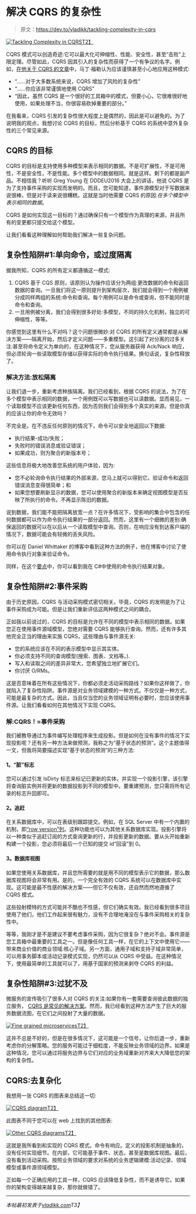 # 解决 CQRS 的复杂性

> 原文：<https://dev.to/vladikk/tackling-complexity-in-cqrs>

[![Tackling Complexity in CQRS](img/9f64ae132943b98ff0f204e492a639e0.png)T2】](https://res.cloudinary.com/practicaldev/image/fetch/s--PH4CqxFQ--/c_limit%2Cf_auto%2Cfl_progressive%2Cq_auto%2Cw_880/http://vladikk.cimg/cqrs/title-img.jpg)

CQRS 模式可以创造奇迹:它可以最大化可伸缩性、性能、安全性，甚至“击败”上限定理。尽管如此，CQRS 因其引入的复杂性而获得了一个有争议的名字。例如，[在他关于 CQRS 的文章](https://martinfowler.com/bliki/CQRS.html)中，马丁·福勒认为应该谨慎甚至小心地应用这种模式:

*   “……对于大多数系统来说，CQRS 增加了风险的复杂性”
*   “……你应该非常谨慎地使用 CQRS”
*   “因此，虽然 CQRS 是一个很好的工具箱中的模式，但要小心，它很难很好地使用，如果处理不当，你很容易砍掉重要的部分。”

在我看来，CQRS 引发的复杂性很大程度上是偶然的，因此是可以避免的。为了说明我的观点，我想讨论 CQRS 的目标，然后分析基于 CQRS 的系统中意外复杂性的三个常见来源。

## CQRS 的目标

CQRS 的目标是支持使用多种模型来表示相同的数据。不是可扩展性，不是可用性，不是安全性，不是性能。多个模型中的数据相同。就是这样。剩下的都是副产品。不相信我？听听 Greg Young 在 DDDEU2016 大会上的讲话，他说 CQRS 是为了支持事件采购的实现而发明的。而且，您可能知道，事件源模型对于写数据来说很棒，但是对于读来说很糟糕。这就是当时他需要 CQRS 的原因:*在多个模型中表示相同的数据*。

CQRS 是如何实现这一目标的？通过确保只有一个模型作为真理的来源，并且所有的变更都只提交给这个模型。

让我们看看这种理解如何帮助我们解决一些复杂问题。

## 复杂性陷阱#1:单向命令，或过度隔离

据我所知，CQRS 的所有定义都遵循这一模式:

1.  CQRS 基于 CQS 原则，该原则认为操作应该分为两组:更改数据的命令和返回数据的查询。一旦我们将这一原则提升到架构层次，我们就会得到一个用例被分成同样两组的系统:命令和查询。每个用例可以是命令或查询，但不能同时是命令和查询。
2.  一旦用例被分离，我们会得到很多好处:多模型，不同的持久化机制，独立的可伸缩性，等等。

你感觉到这里有什么不对吗？这个问题很微妙:对 CQRS 的所有定义通常都是从解决方案——隔离开始，然后才定义问题——多重模型。这引起了对分离的过多关注:甚至将命令定义为单向的，在这种情况下，您从服务器获得 Ack/Nack 响应，但必须轮询一些读取模型存储以获得实际的命令执行结果。换句话说，复杂性释放了。

### 解决方法:放松隔离

让我们退一步，重新考虑种族隔离。我们已经看到，根据 CQRS 的说法，为了在多个模型中表示相同的数据，一个用例既可以写数据也可以读数据。显而易见，一个读取模型不应该更新任何东西，因为否则我们会得到多个真实的来源。但是你真的应该让你的命令无效吗？

不完全是。在不违反任何原则的情况下，命令可以安全地返回以下数据:

*   执行结果-成功/失败；
*   失败时的错误消息或验证错误；
*   如果成功，则为聚合的新版本号；

这些信息将极大地改善您系统的用户体验，因为:

*   您不必轮询命令执行结果的外部来源，您马上就可以得到它。验证命令和返回错误消息变得很简单；和
*   如果您想要刷新显示的数据，您可以使用聚合的新版本来确定视图模型是否反映了所执行的命令。不再显示陈旧的数据。

说到数据，我们能不能把隔离放宽一点？在许多情况下，受影响的集合中包含的任何数据都可以作为命令执行结果的一部分返回。然而，这里有一个细微的差别:确保返回的数据可以在以后从一个读取模型中查询。否则，在响应没有到达客户端的情况下，数据可能会有轻微的丢失风险。

你可以在 Daniel Whittaker 的博客中看到这种方法的例子，他在博客中讨论了使用命令执行对象来验证命令。

同样，在这个[要点](https://gist.github.com/vladikk/86da55d0eb09d7a291b9f9a5b406f2c9)中，你可以看到我在 C#中使用的命令执行结果对象。

## 复杂性陷阱#2:事件采购

由于历史原因，CQRS 与活动采购模式密切相关。毕竟，CQRS 的发明是为了让事件采购成为可能。但是让我们重新评估这两种模式之间的耦合。

正如我以前说过的，CQRS 的目标是允许在不同的模型中表示相同的数据。如果您正在使用事件源域模型，您绝对需要 CQRS 能够执行查询。然而，还有许多其他完全正当的理由来实施 CQRS，这些理由与事件源无关:

*   您的系统应该在不同的表示模型中显示其实体。
*   你必须支持不同的查询模型(搜索、图表、文档等。).
*   写入和读取之间的差异非常大，您希望独立地扩展它们。
*   你讨厌 O/RMs。

这是否意味着在所有这些情况下，你都必须走活动采购路线？如果你这样做了，你就陷入了复杂性陷阱。事件源是对业务领域建模的一种方式。不仅仅是一种方式，可能是最复杂的方式。因此，当且仅当您的业务领域证明有必要时，您应该使用事件源。让我们看看如何在其他情况下实现 CQRS。

### 解:CQRS！=事件采购

我们被教导通过为事件编写处理程序来生成投影。但是如何在没有事件的情况下实现投影呢？还有另一种方法来做预测，我称之为“基于状态的预测”。这个主题值得一文，但我将简要描述实现“基于状态的预测”的三种方法:

#### 1。“脏”标志

您可以通过引发 IsDirty 标志来标记已更新的实体，并实现一个投影引擎，该引擎将查询脏实例并将更新的数据投影到不同的模型中。要重建预测，您只需将所有记录的标志升回即可。

#### 2。追赶

在关系数据库中，可以在表级别跟踪提交。例如，在 SQL Server 中有一个内置的机制，即[“row version”列](https://msdn.microsoft.com/en-us/library/ms182776.aspx)。这种功能也可以为其他关系数据库实现。投影引擎将以一种类似于追赶订阅的方式查询更新的行，并投影更新的数据。要从头开始重新构建一个投影，您必须将最后一个已知的提交 id“回滚”到 0。

#### 3。数据库视图

如果您使用关系数据库，并且您所需要的就是用不同的模型表示它的数据，那么数据库视图将会非常有用。是的，一个完全有效的 CQRS 系统可以在数据库中实现。这可能是最不性感的解决方案——但它不仅有效，还自然而然地遵循了 CQRS 模式。

这些投射模特的方式可能并不酷也不性感，但它们确实有效。我已经看到很多项目使用了他们，他们工作起来很有魅力，没有不合理地淹没在与事件采购相关的复杂性中。

等等，我刚才是不是建议不要考虑事件采购，因为它很复杂？绝对不会。事件源是您工具箱中最重要的工具之一。但是像任何工具一样，在它的上下文中使用它——带来商业价值的商业领域:核心子域。另一方面，通用子域和支持子域非常简单，可以用事务脚本或活动记录模式实现，仍然可以从 CQRS 中受益。在这种情况下，使用最简单的工具就可以了，用基于国家的预测来剥夺 CQRS 的利益。

## 复杂性陷阱#3:过犹不及

微服务的宣传吸引了很多人对 CQRS 的关注:如果你有一套需要查询彼此数据的独立服务， [CQRS 是常见的解决方案](https://www.ibm.com/developerworks/cloud/library/cl-build-app-using-microservices-and-cqrs-trs/)。然而，我已经看到这种方法产生了巨大的服务数据流图，在它们之间投射了大量的数据。

[![Fine grained microservices](img/d4048298e6f86f09961f7d283c57b65a.png)T2】](https://res.cloudinary.com/practicaldev/image/fetch/s--LR1_9i2E--/c_limit%2Cf_auto%2Cfl_progressive%2Cq_auto%2Cw_880/http://vladikk.cimg/cqrs/microservices.jpg)

这并不总是不好的，但是在很多情况下，这可能是一个信号，让你后退一步，重新考虑你的分解策略。您的服务可能过于细粒度，不能反映业务领域的边界。如果是这种情况，您可以通过将服务边界与它们对应的业务域重新对齐来大大降低您的架构的复杂性。

## CQRS:去复杂化

我想用一张 CQRS 的图表来总结这一切:

[![CQRS diagram](img/c11f37649ed856f1892b4481ef5f2b99.png)T2】](https://res.cloudinary.com/practicaldev/image/fetch/s--WU8a83tv--/c_limit%2Cf_auto%2Cfl_progressive%2Cq_auto%2Cw_880/http://vladikk.cimg/cqrs/cqrs-diagram.png)

此图表不同于您可以在 web 上找到的其他图表:

[![Other CQRS diagrams](img/7233a466127e39d7aa7657ecbbbde9b7.png)T2】](https://res.cloudinary.com/practicaldev/image/fetch/s--pj1kTetL--/c_limit%2Cf_auto%2Cfl_progressive%2Cq_auto%2Cw_880/http://vladikk.cimg/cqrs/google-cqrs.png)

这就是我所看到和实现的 CQRS 模式。命令有响应。定义的投影机制是抽象的，没有任何实现细节。在内部，它可能基于事件、状态，甚至是数据库视图。最后，没有看到活动采购。按照业务领域的要求对系统的业务逻辑建模:活动记录、领域模型或事件源领域模型。

正如每一个正确应用的工具一样，CQRS 应该降低复杂性，而不是诱导它。如果你的架构变得越来越复杂，那你就做错了。

* * *

*本帖最初发表于[vladikk.com](http://vladikk.com/2017/03/20/tackling-complexity-in-cqrs/)T3】*